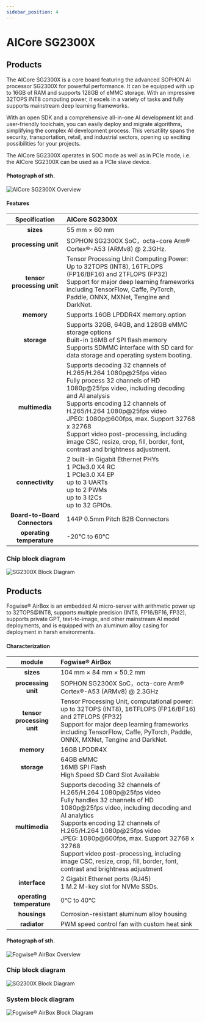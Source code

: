 ```yaml
---
sidebar_position: 4
---
```


# AICore SG2300X

<Tabs queryString="target">
  <TabItem value="AICore SG2300X" label="AICore SG2300X">

## Products

The AICore SG2300X is a core board featuring the advanced SOPHON AI processor SG2300X for powerful performance. It can be equipped with up to 16GB of RAM and supports 128GB of eMMC storage. With an impressive 32TOPS INT8 computing power, it excels in a variety of tasks and fully supports mainstream deep learning frameworks.

With an open SDK and a comprehensive all-in-one AI development kit and user-friendly toolchain, you can easily deploy and migrate algorithms, simplifying the complex AI development process. This versatility spans the security, transportation, retail, and industrial sectors, opening up exciting possibilities for your projects.

The AICore SG2300X operates in SOC mode as well as in PCIe mode, i.e. the AICore SG2300X can be used as a PCIe slave device.

#### Photograph of sth.

![AICore SG2300X Overview](/img/aicore-sg2300x/mark_aicore_sg2300x.webp)

#### Features

|         Specification         | AICore SG2300X                                                                                                                                                                                                                                                                                                                                                                                                  |
| :---------------------------: | :-------------------------------------------------------------------------------------------------------------------------------------------------------------------------------------------------------------------------------------------------------------------------------------------------------------------------------------------------------------------------------------------------------------- |
|           **sizes**           | 55 mm × 60 mm                                                                                                                                                                                                                                                                                                                                                                                                   |
|      **processing unit**      | SOPHON SG2300X SoC，octa-core Arm® Cortex®-A53 (ARMv8) @ 2.3GHz.                                                                                                                                                                                                                                                                                                                                              |
|  **tensor processing unit**   | Tensor Processing Unit Computing Power: Up to 32TOPS (INT8), 16TFLOPS (FP16/BF16) and 2TFLOPS (FP32)<br/>Support for major deep learning frameworks including TensorFlow, Caffe, PyTorch, Paddle, ONNX, MXNet, Tengine and DarkNet.                                                                                                                                                                             |
|          **memory**           | Supports 16GB LPDDR4X memory.option                                                                                                                                                                                                                                                                                                                                                                             |
|          **storage**          | Supports 32GB, 64GB, and 128GB eMMC storage options<br/>Built-in 16MB of SPI flash memory<br/>Supports SDMMC interface with SD card for data storage and operating system booting.                                                                                                                                                                                                                              |
|        **multimedia**         | Supports decoding 32 channels of H.265/H.264 1080p@25fps video <br/>Fully process 32 channels of HD 1080p@25fps video, including decoding and AI analysis<br/> Supports encoding 12 channels of H.265/H.264 1080p@25fps video<br/>JPEG: 1080p@600fps, max. Support 32768 x 32768 <br/>Support video post-processing, including image CSC, resize, crop, fill, border, font, contrast and brightness adjustment. |
|       **connectivity**        | 2 built-in Gigabit Ethernet PHYs <br/> 1 PCIe3.0 X4 RC <br/> 1 PCIe3.0 X4 EP <br/> up to 3 UARTs <br/> up to 2 PWMs <br/> up to 3 I2Cs <br/> up to 32 GPIOs.                                                                                                                                                                                                                                                    |
| **Board-to-Board Connectors** | 144P 0.5mm Pitch B2B Connectors                                                                                                                                                                                                                                                                                                                                                                                 |
|   **operating temperature**   | -20°C to 60°C                                                                                                                                                                                                                                                                                                                                                                                                   |

### Chip block diagram

![SG2300X Block Diagram](/img/aicore-sg2300x/sg2300x-block-diagram.webp)

</TabItem>

<TabItem value=" Fogwise® AirBox" label=" Fogwise® AirBox">

## Products

Fogwise® AirBox is an embedded AI micro-server with arithmetic power up to 32TOPS@INT8, supports multiple precision (INT8, FP16/BF16, FP32), supports private GPT, text-to-image, and other mainstream AI model deployments, and is equipped with an aluminum alloy casing for deployment in harsh environments.

#### Characterization

|           module           | Fogwise® AirBox                                                                                                                                                                                                                                                                                                                                                                                              |
| :------------------------: | :------------------------------------------------------------------------------------------------------------------------------------------------------------------------------------------------------------------------------------------------------------------------------------------------------------------------------------------------------------------------------------------------------------ |
|         **sizes**          | 104 mm × 84 mm × 50.2 mm                                                                                                                                                                                                                                                                                                                                                                                      |
|    **processing unit**     | SOPHON SG2300X SoC，octa-core Arm® Cortex®-A53 (ARMv8) @ 2.3GHz                                                                                                                                                                                                                                                                                                                                             |
| **tensor processing unit** | Tensor Processing Unit, computational power: up to 32TOPS (INT8), 16TFLOPS (FP16/BF16) and 2TFLOPS (FP32)<br/>Support for major deep learning frameworks including TensorFlow, Caffe, PyTorch, Paddle, ONNX, MXNet, Tengine and DarkNet.                                                                                                                                                                      |
|         **memory**         | 16GB LPDDR4X                                                                                                                                                                                                                                                                                                                                                                                                  |
|        **storage**         | 64GB eMMC<br/>16MB SPI Flash<br/>High Speed SD Card Slot Available                                                                                                                                                                                                                                                                                                                                            |
|       **multimedia**       | Supports decoding 32 channels of H.265/H.264 1080p@25fps video<br/>Fully handles 32 channels of HD 1080p@25fps video, including decoding and AI analytics<br/>Supports encoding 12 channels of H.265/H.264 1080p@25fps video <br/>JPEG: 1080p@600fps, max. Support 32768 x 32768<br/>Support video post-processing, including image CSC, resize, crop, fill, border, font, contrast and brightness adjustment |
|       **interface**        | 2 Gigabit Ethernet ports (RJ45)<br/>1 M.2 M-key slot for NVMe SSDs.                                                                                                                                                                                                                                                                                                                                           |
| **operating temperature**  | 0°C to 40°C                                                                                                                                                                                                                                                                                                                                                                                                   |
|        **housings**        | Corrosion-resistant aluminum alloy housing                                                                                                                                                                                                                                                                                                                                                                    |
|        **radiator**        | PWM speed control fan with custom heat sink                                                                                                                                                                                                                                                                                                                                                                   |

#### Photograph of sth.

![Fogwise® AirBox Overview](/img/airbox/radxa_fogwise_airbox.webp)

### Chip block diagram

![SG2300X Block Diagram](/img/aicore-sg2300x/sg2300x-block-diagram.webp)

### System block diagram

![Fogwise® AirBox Block Diagram](/img/airbox/airbox-block-diagram.webp)

</TabItem>

</Tabs>
